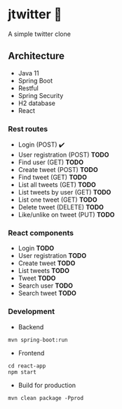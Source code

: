 # jtwitter 🚀 

A simple twitter clone

## Architecture
- Java 11
- Spring Boot
- Restful
- Spring Security
- H2 database
- React

### Rest routes
- Login (POST) :heavy_check_mark:
- User registration (POST) __TODO__
- Find user  (GET) __TODO__
- Create tweet (POST) __TODO__
- Find tweet (GET) __TODO__
- List all tweets (GET) __TODO__
- List tweets by user (GET) __TODO__
- List one tweet (GET) __TODO__
- Delete tweet (DELETE) __TODO__
- Like/unlike on tweet (PUT) __TODO__

### React components
- Login __TODO__
- User registration __TODO__
- Create tweet __TODO__
- List tweets __TODO__
- Tweet __TODO__
- Search user __TODO__
- Search tweet __TODO__

### Development
- Backend 

``` 
mvn spring-boot:run 
```

- Frontend 
``` 
cd react-app
npm start
```

- Build for production

```
mvn clean package -Pprod
```